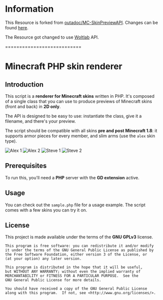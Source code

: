 # Information

This Resource is forked from [outadoc/MC-SkinPreviewAPI](https://github.com/outadoc/MC-SkinPreviewAPI).
Changes can be found [here](https://github.com/xXSchrandXx/MC-SkinPreviewAPI/commits/).

The Resource got changed to use [Woltlab](https://www.woltlab.com) API.

===========================

Minecraft PHP skin renderer
===========================

Introduction
------------

This script is a **renderer for Minecraft skins** written in PHP. 
It's composed of a single class that you can use to produce previews of Minecraft skins (front and back) in **2D only**.

The API is designed to be easy to use: instantiate the class, give it a filename, and there's your preview.

The script should be compatible with all skins **pre and post Minecraft 1.8**: it supports armor pieces for every member, and
slim arms (use the `alex` skin type).


![Alex 1](http://i.imgur.com/vbbgKnS.png)
![Alex 2](http://i.imgur.com/3NmgANu.png)
![Steve 1](http://i.imgur.com/eKIMRVi.png)
![Steve 2](http://i.imgur.com/JMhxnMh.png)


Prerequisites
-------------

To run this, you'll need a **PHP** server with the **GD extension** active.


Usage
-----

You can check out the `sample.php` file for a usage example. The script comes with a few skins you can try it on.


License
-------

This project is made available under the terms of the **GNU GPLv3** license.


	This program is free software: you can redistribute it and/or modify
	it under the terms of the GNU General Public License as published by
	the Free Software Foundation, either version 3 of the License, or
	(at your option) any later version.

	This program is distributed in the hope that it will be useful,
	but WITHOUT ANY WARRANTY; without even the implied warranty of
	MERCHANTABILITY or FITNESS FOR A PARTICULAR PURPOSE.  See the
	GNU General Public License for more details.

	You should have received a copy of the GNU General Public License
	along with this program.  If not, see <http://www.gnu.org/licenses/>.